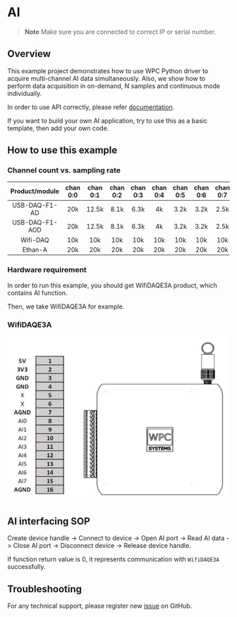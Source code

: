 # AI
> **Note**
> Make sure you are connected to correct IP or serial number.

## Overview

This example project demonstrates how to use WPC Python driver to acquire multi-channel AI data simultaneously.
Also, we show how to perform data acquisition in on-demand, N samples and continuous mode individually.

In order to use API correctly, please refer [documentation](https://wpc-systems-ltd.github.io/WPC_Python_driver_release/).

If you want to build your own AI application, try to use this as a basic template, then add your own code.

## How to use this example

### Channel count vs. sampling rate

| Product/module  |chan 0:0|chan 0:1|chan 0:2|chan 0:3|chan 0:4|chan 0:5|chan 0:6|chan 0:7|
|:---------------:|:------:|:------:|:------:|:------:|:------:|:------:|:------:|:------:|
| USB-DAQ-F1-AD   | 20k    | 12.5k  | 8.1k   | 6.3k   | 4k     | 3.2k   | 3.2k   | 2.5k   |
| USB-DAQ-F1-AOD  | 20k    | 12.5k  | 8.1k   | 6.3k   | 4k     | 3.2k   | 3.2k   | 2.5k   |
| Wifi-DAQ        | 10k    | 10k    | 10k    | 10k    | 10k    | 10k    | 10k    | 10k    |
| Ethan-A         | 20k    | 20k    | 20k    | 20k    | 20k    | 20k    | 20k    | 20k    |

### Hardware requirement

In order to run this example, you should get WifiDAQE3A product, which contains AI function.

Then, we take WifiDAQE3A for example.

### WifiDAQE3A

<img src="https://github.com/WPC-Systems-Ltd/WPC_Python_driver_release/blob/main/Reference/Pinouts/pinout-WifiDAQE3A.JPG" alt="drawing" width="600"/>

## AI interfacing SOP

Create device handle -> Connect to device -> Open AI port -> Read AI data -> Close AI port -> Disconnect device -> Release device handle.

If function return value is 0, it represents communication with `WifiDAQE3A` successfully.

## Troubleshooting

For any technical support, please register new [issue](https://github.com/WPC-Systems-Ltd/WPC_Python_driver_release/issues) on GitHub.
